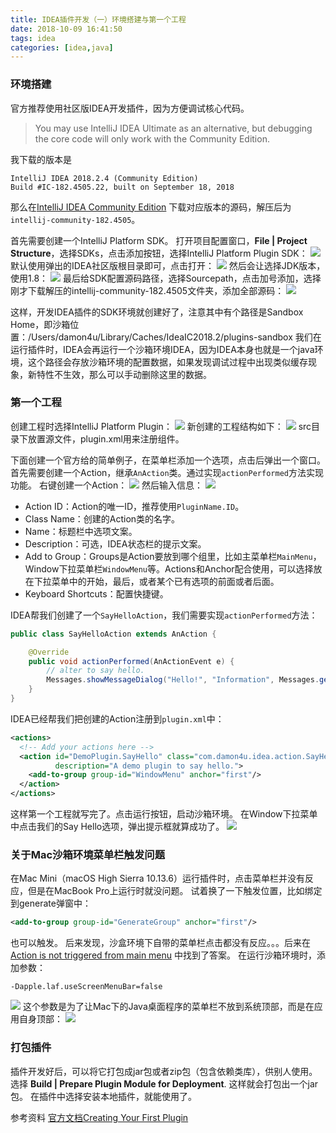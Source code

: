 ```yaml
---
title: IDEA插件开发（一）环境搭建与第一个工程
date: 2018-10-09 16:41:50
tags: idea
categories: [idea,java]
---
```



### 环境搭建
官方推荐使用社区版IDEA开发插件，因为方便调试核心代码。
> You may use IntelliJ IDEA Ultimate as an alternative, but debugging the core code will only work with the Community Edition.

我下载的版本是
```
IntelliJ IDEA 2018.2.4 (Community Edition)
Build #IC-182.4505.22, built on September 18, 2018
```
那么在[IntelliJ IDEA Community Edition](https://github.com/JetBrains/intellij-community/tree/182.4505) 下载对应版本的源码，解压后为`intellij-community-182.4505`。

首先需要创建一个IntelliJ Platform SDK。
打开项目配置窗口，__File | Project Structure__，选择SDKs，点击添加按钮，选择IntelliJ Platform Plugin SDK：
![](/images/idea-plugin1.png)
默认使用弹出的IDEA社区版根目录即可，点击打开：
![](/images/idea-plugin2.png)
然后会让选择JDK版本，使用1.8：
![](/images/idea-plugin3.png)
最后给SDK配置源码路径，选择Sourcepath，点击加号添加，选择刚才下载解压的intellij-community-182.4505文件夹，添加全部源码：
![](/images/idea-plugin4.png)

这样，开发IDEA插件的SDK环境就创建好了，注意其中有个路径是Sandbox Home，即沙箱位置：/Users/damon4u/Library/Caches/IdeaIC2018.2/plugins-sandbox
我们在运行插件时，IDEA会再运行一个沙箱环境IDEA，因为IDEA本身也就是一个java环境，这个路径会存放沙箱环境的配置数据，如果发现调试过程中出现类似缓存现象，新特性不生效，那么可以手动删除这里的数据。

### 第一个工程
创建工程时选择IntelliJ Platform Plugin：
![](/images/idea-plugin5.png)
新创建的工程结构如下：
![](/images/idea-plugin6.png)
src目录下放置源文件，plugin.xml用来注册组件。

下面创建一个官方给的简单例子，在菜单栏添加一个选项，点击后弹出一个窗口。
首先需要创建一个Action，继承`AnAction`类。通过实现`actionPerformed`方法实现功能。
右键创建一个Action：
![](/images/idea-plugin7.png)
然后输入信息：
![](/images/idea-plugin8.png)

* Action ID：Action的唯一ID，推荐使用`PluginName.ID`。
* Class Name：创建的Action类的名字。
* Name：标题栏中选项文案。
* Description：可选，IDEA状态栏的提示文案。
* Add to Group：Groups是Action要放到哪个组里，比如主菜单栏`MainMenu`，Window下拉菜单栏`WindowMenu`等。Actions和Anchor配合使用，可以选择放在下拉菜单中的开始，最后，或者某个已有选项的前面或者后面。
* Keyboard Shortcuts：配置快捷键。

IDEA帮我们创建了一个`SayHelloAction`，我们需要实现`actionPerformed`方法：
```java
public class SayHelloAction extends AnAction {

    @Override
    public void actionPerformed(AnActionEvent e) {
        // alter to say hello.
        Messages.showMessageDialog("Hello!", "Information", Messages.getInformationIcon());
    }
}
```

IDEA已经帮我们把创建的Action注册到`plugin.xml`中：
```xml
<actions>
  <!-- Add your actions here -->
  <action id="DemoPlugin.SayHello" class="com.damon4u.idea.action.SayHelloAction" text="Say Hello!"
          description="A demo plugin to say hello.">
    <add-to-group group-id="WindowMenu" anchor="first"/>
  </action>
</actions>
```

这样第一个工程就写完了。点击运行按钮，启动沙箱环境。
在Window下拉菜单中点击我们的Say Hello选项，弹出提示框就算成功了。
![](/images/idea-plugin11.png)

### 关于Mac沙箱环境菜单栏触发问题
在Mac Mini（macOS High Sierra 10.13.6）运行插件时，点击菜单栏并没有反应，但是在MacBook Pro上运行时就没问题。
试着换了一下触发位置，比如绑定到generate弹窗中：
```xml
<add-to-group group-id="GenerateGroup" anchor="first"/>
```
也可以触发。
后来发现，沙盒环境下自带的菜单栏点击都没有反应。。。后来在[Action is not triggered from main menu](https://intellij-support.jetbrains.com/hc/en-us/community/posts/360000005390-Action-is-not-triggered-from-main-menu) 中找到了答案。
在运行沙箱环境时，添加参数：
```
-Dapple.laf.useScreenMenuBar=false
```
![](/images/idea-plugin9.png)
这个参数是为了让Mac下的Java桌面程序的菜单栏不放到系统顶部，而是在应用自身顶部：
![](/images/idea-plugin10.png)

### 打包插件
插件开发好后，可以将它打包成jar包或者zip包（包含依赖类库），供别人使用。
选择 __Build | Prepare Plugin Module <module name> for Deployment__.
这样就会打包出一个jar包。
在插件中选择安装本地插件，就能使用了。

参考资料
[官方文档Creating Your First Plugin](https://www.jetbrains.org/intellij/sdk/docs/basics/getting_started.html)
